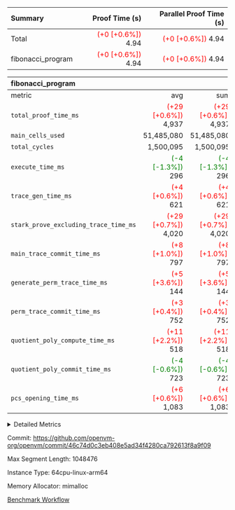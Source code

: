 | Summary | Proof Time (s) | Parallel Proof Time (s) |
|:---|---:|---:|
| Total | <span style='color: red'>(+0 [+0.6%])</span> 4.94 | <span style='color: red'>(+0 [+0.6%])</span> 4.94 |
| fibonacci_program | <span style='color: red'>(+0 [+0.6%])</span> 4.94 | <span style='color: red'>(+0 [+0.6%])</span> 4.94 |


| fibonacci_program |||||
|:---|---:|---:|---:|---:|
|metric|avg|sum|max|min|
| `total_proof_time_ms ` | <span style='color: red'>(+29 [+0.6%])</span> 4,937 | <span style='color: red'>(+29 [+0.6%])</span> 4,937 | <span style='color: red'>(+29 [+0.6%])</span> 4,937 | <span style='color: red'>(+29 [+0.6%])</span> 4,937 |
| `main_cells_used     ` |  51,485,080 |  51,485,080 |  51,485,080 |  51,485,080 |
| `total_cycles        ` |  1,500,095 |  1,500,095 |  1,500,095 |  1,500,095 |
| `execute_time_ms     ` | <span style='color: green'>(-4 [-1.3%])</span> 296 | <span style='color: green'>(-4 [-1.3%])</span> 296 | <span style='color: green'>(-4 [-1.3%])</span> 296 | <span style='color: green'>(-4 [-1.3%])</span> 296 |
| `trace_gen_time_ms   ` | <span style='color: red'>(+4 [+0.6%])</span> 621 | <span style='color: red'>(+4 [+0.6%])</span> 621 | <span style='color: red'>(+4 [+0.6%])</span> 621 | <span style='color: red'>(+4 [+0.6%])</span> 621 |
| `stark_prove_excluding_trace_time_ms` | <span style='color: red'>(+29 [+0.7%])</span> 4,020 | <span style='color: red'>(+29 [+0.7%])</span> 4,020 | <span style='color: red'>(+29 [+0.7%])</span> 4,020 | <span style='color: red'>(+29 [+0.7%])</span> 4,020 |
| `main_trace_commit_time_ms` | <span style='color: red'>(+8 [+1.0%])</span> 797 | <span style='color: red'>(+8 [+1.0%])</span> 797 | <span style='color: red'>(+8 [+1.0%])</span> 797 | <span style='color: red'>(+8 [+1.0%])</span> 797 |
| `generate_perm_trace_time_ms` | <span style='color: red'>(+5 [+3.6%])</span> 144 | <span style='color: red'>(+5 [+3.6%])</span> 144 | <span style='color: red'>(+5 [+3.6%])</span> 144 | <span style='color: red'>(+5 [+3.6%])</span> 144 |
| `perm_trace_commit_time_ms` | <span style='color: red'>(+3 [+0.4%])</span> 752 | <span style='color: red'>(+3 [+0.4%])</span> 752 | <span style='color: red'>(+3 [+0.4%])</span> 752 | <span style='color: red'>(+3 [+0.4%])</span> 752 |
| `quotient_poly_compute_time_ms` | <span style='color: red'>(+11 [+2.2%])</span> 518 | <span style='color: red'>(+11 [+2.2%])</span> 518 | <span style='color: red'>(+11 [+2.2%])</span> 518 | <span style='color: red'>(+11 [+2.2%])</span> 518 |
| `quotient_poly_commit_time_ms` | <span style='color: green'>(-4 [-0.6%])</span> 723 | <span style='color: green'>(-4 [-0.6%])</span> 723 | <span style='color: green'>(-4 [-0.6%])</span> 723 | <span style='color: green'>(-4 [-0.6%])</span> 723 |
| `pcs_opening_time_ms ` | <span style='color: red'>(+6 [+0.6%])</span> 1,083 | <span style='color: red'>(+6 [+0.6%])</span> 1,083 | <span style='color: red'>(+6 [+0.6%])</span> 1,083 | <span style='color: red'>(+6 [+0.6%])</span> 1,083 |



<details>
<summary>Detailed Metrics</summary>

| group | num_segments | keygen_time_ms | commit_exe_time_ms |
| --- | --- | --- | --- |
| fibonacci_program | 1 | 398 | 5 | 

| group | air_name | quotient_deg | interactions | constraints |
| --- | --- | --- | --- | --- |
| fibonacci_program | AccessAdapterAir<16> | 4 | 5 | 11 | 
| fibonacci_program | AccessAdapterAir<2> | 4 | 5 | 11 | 
| fibonacci_program | AccessAdapterAir<32> | 4 | 5 | 11 | 
| fibonacci_program | AccessAdapterAir<4> | 4 | 5 | 11 | 
| fibonacci_program | AccessAdapterAir<64> | 4 | 5 | 11 | 
| fibonacci_program | AccessAdapterAir<8> | 4 | 5 | 11 | 
| fibonacci_program | BitwiseOperationLookupAir<8> | 2 | 2 | 4 | 
| fibonacci_program | MemoryMerkleAir<8> | 4 | 4 | 38 | 
| fibonacci_program | PersistentBoundaryAir<8> | 4 | 3 | 5 | 
| fibonacci_program | PhantomAir | 4 | 3 | 4 | 
| fibonacci_program | Poseidon2PeripheryAir<BabyBearParameters>, 1> | 2 | 1 | 286 | 
| fibonacci_program | ProgramAir | 1 | 1 | 4 | 
| fibonacci_program | RangeTupleCheckerAir<2> | 1 | 1 | 4 | 
| fibonacci_program | Rv32HintStoreAir | 4 | 19 | 21 | 
| fibonacci_program | VariableRangeCheckerAir | 1 | 1 | 4 | 
| fibonacci_program | VmAirWrapper<Rv32BaseAluAdapterAir, BaseAluCoreAir<4, 8> | 4 | 19 | 30 | 
| fibonacci_program | VmAirWrapper<Rv32BaseAluAdapterAir, LessThanCoreAir<4, 8> | 4 | 17 | 35 | 
| fibonacci_program | VmAirWrapper<Rv32BaseAluAdapterAir, ShiftCoreAir<4, 8> | 4 | 23 | 84 | 
| fibonacci_program | VmAirWrapper<Rv32BranchAdapterAir, BranchEqualCoreAir<4> | 4 | 11 | 17 | 
| fibonacci_program | VmAirWrapper<Rv32BranchAdapterAir, BranchLessThanCoreAir<4, 8> | 4 | 13 | 32 | 
| fibonacci_program | VmAirWrapper<Rv32CondRdWriteAdapterAir, Rv32JalLuiCoreAir> | 4 | 10 | 15 | 
| fibonacci_program | VmAirWrapper<Rv32JalrAdapterAir, Rv32JalrCoreAir> | 4 | 16 | 16 | 
| fibonacci_program | VmAirWrapper<Rv32LoadStoreAdapterAir, LoadSignExtendCoreAir<4, 8> | 4 | 18 | 21 | 
| fibonacci_program | VmAirWrapper<Rv32LoadStoreAdapterAir, LoadStoreCoreAir<4> | 4 | 17 | 27 | 
| fibonacci_program | VmAirWrapper<Rv32MultAdapterAir, DivRemCoreAir<4, 8> | 4 | 25 | 72 | 
| fibonacci_program | VmAirWrapper<Rv32MultAdapterAir, MulHCoreAir<4, 8> | 4 | 24 | 23 | 
| fibonacci_program | VmAirWrapper<Rv32MultAdapterAir, MultiplicationCoreAir<4, 8> | 4 | 19 | 13 | 
| fibonacci_program | VmAirWrapper<Rv32RdWriteAdapterAir, Rv32AuipcCoreAir> | 4 | 11 | 12 | 
| fibonacci_program | VmConnectorAir | 4 | 3 | 8 | 

| group | air_name | segment | rows | prep_cols | perm_cols | main_cols | cells |
| --- | --- | --- | --- | --- | --- | --- | --- |
| fibonacci_program | AccessAdapterAir<8> | 0 | 32 |  | 12 | 17 | 928 | 
| fibonacci_program | BitwiseOperationLookupAir<8> | 0 | 65,536 | 3 | 8 | 2 | 655,360 | 
| fibonacci_program | MemoryMerkleAir<8> | 0 | 256 |  | 12 | 32 | 11,264 | 
| fibonacci_program | PersistentBoundaryAir<8> | 0 | 32 |  | 8 | 20 | 896 | 
| fibonacci_program | PhantomAir | 0 | 2 |  | 8 | 6 | 28 | 
| fibonacci_program | Poseidon2PeripheryAir<BabyBearParameters>, 1> | 0 | 256 |  | 8 | 300 | 78,848 | 
| fibonacci_program | ProgramAir | 0 | 4,096 |  | 8 | 10 | 73,728 | 
| fibonacci_program | RangeTupleCheckerAir<2> | 0 | 524,288 | 2 | 8 | 1 | 4,718,592 | 
| fibonacci_program | Rv32HintStoreAir | 0 | 4 |  | 24 | 32 | 224 | 
| fibonacci_program | VariableRangeCheckerAir | 0 | 262,144 | 2 | 8 | 1 | 2,359,296 | 
| fibonacci_program | VmAirWrapper<Rv32BaseAluAdapterAir, BaseAluCoreAir<4, 8> | 0 | 1,048,576 |  | 28 | 36 | 67,108,864 | 
| fibonacci_program | VmAirWrapper<Rv32BaseAluAdapterAir, LessThanCoreAir<4, 8> | 0 | 524,288 |  | 24 | 37 | 31,981,568 | 
| fibonacci_program | VmAirWrapper<Rv32BranchAdapterAir, BranchEqualCoreAir<4> | 0 | 262,144 |  | 16 | 26 | 11,010,048 | 
| fibonacci_program | VmAirWrapper<Rv32BranchAdapterAir, BranchLessThanCoreAir<4, 8> | 0 | 4 |  | 20 | 32 | 208 | 
| fibonacci_program | VmAirWrapper<Rv32CondRdWriteAdapterAir, Rv32JalLuiCoreAir> | 0 | 131,072 |  | 16 | 18 | 4,456,448 | 
| fibonacci_program | VmAirWrapper<Rv32JalrAdapterAir, Rv32JalrCoreAir> | 0 | 16 |  | 20 | 28 | 768 | 
| fibonacci_program | VmAirWrapper<Rv32LoadStoreAdapterAir, LoadStoreCoreAir<4> | 0 | 16 |  | 28 | 40 | 1,088 | 
| fibonacci_program | VmAirWrapper<Rv32RdWriteAdapterAir, Rv32AuipcCoreAir> | 0 | 8 |  | 16 | 21 | 296 | 
| fibonacci_program | VmConnectorAir | 0 | 2 | 1 | 8 | 4 | 24 | 

| group | segment | trace_gen_time_ms | total_proof_time_ms | total_cycles | total_cells | stark_prove_excluding_trace_time_ms | quotient_poly_compute_time_ms | quotient_poly_commit_time_ms | perm_trace_commit_time_ms | pcs_opening_time_ms | main_trace_commit_time_ms | main_cells_used | generate_perm_trace_time_ms | execute_time_ms |
| --- | --- | --- | --- | --- | --- | --- | --- | --- | --- | --- | --- | --- | --- | --- |
| fibonacci_program | 0 | 621 | 4,937 | 1,500,095 | 122,458,476 | 4,020 | 518 | 723 | 752 | 1,083 | 797 | 51,485,080 | 144 | 296 | 

</details>


Commit: https://github.com/openvm-org/openvm/commit/46c74d0c3eb408e5ad34f4280ca792613f8a9f09

Max Segment Length: 1048476

Instance Type: 64cpu-linux-arm64

Memory Allocator: mimalloc

[Benchmark Workflow](https://github.com/openvm-org/openvm/actions/runs/13211661028)
